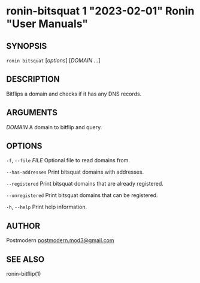# ronin-bitsquat 1 "2023-02-01" Ronin "User Manuals"

## SYNOPSIS

`ronin bitsquat` [*options*] [*DOMAIN* ...]

## DESCRIPTION

Bitflips a domain and checks if it has any DNS records.

## ARGUMENTS

*DOMAIN*
  A domain to bitflip and query.

## OPTIONS

`-f`, `--file` *FILE*
  Optional file to read domains from.

`--has-addresses`
  Print bitsquat domains with addresses.

`--registered`
  Print bitsquat domains that are already registered.

`--unregistered`
  Print bitsquat domains that can be registered.

`-h`, `--help`
  Print help information.

## AUTHOR

Postmodern <postmodern.mod3@gmail.com>

## SEE ALSO

ronin-bitflip(1)

